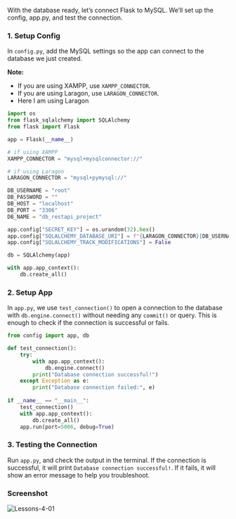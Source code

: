 <div class="space-y-3">
  <p>
  With the database ready, let’s connect Flask to MySQL. We’ll set up the config, app.py, and test the connection.
  </p>
</div>

<div class="space-y-3">
  <h3 class="text-lg leading-snug dark:text-zinc-300"><strong>1. Setup Config</strong></h3>
  <p>
    In <code>config.py</code>, add the MySQL settings so the app can connect to the database we just created.
  </p>
  
  <p><b>Note:</b></p>
  <ul className="list-disc space-y-3 pb-2 pl-10">
    <li>If you are using XAMPP, use <code>XAMPP_CONNECTOR</code>.</li>
    <li>If you are using Laragon, use <code>LARAGON_CONNECTOR</code>.</li>
    <li>Here I am using Laragon</li>
  </ul>
  
  
```py
import os
from flask_sqlalchemy import SQLAlchemy
from flask import Flask

app = Flask(__name__)

# if using XAMPP
XAMPP_CONNECTOR = "mysql+mysqlconnector://"

# if using Laragon
LARAGON_CONNECTOR = "mysql+pymysql://"

DB_USERNAME = "root"
DB_PASSWORD = ""
DB_HOST = "localhost"
DB_PORT = "3306"
DB_NAME = "db_restapi_project"

app.config["SECRET_KEY"] = os.urandom(32).hex()
app.config["SQLALCHEMY_DATABASE_URI"] = f"{LARAGON_CONNECTOR}{DB_USERNAME}:{DB_PASSWORD}@{DB_HOST}:{DB_PORT}/{DB_NAME}"
app.config["SQLALCHEMY_TRACK_MODIFICATIONS"] = False

db = SQLAlchemy(app)

with app.app_context():
    db.create_all()
```

</div>



<div class="space-y-3">
  <h3 class="text-lg leading-snug dark:text-zinc-300"><strong>2. Setup App</strong></h3>
  <p>
    In <code>app.py</code>, we use <code>test_connection()</code> to open a connection to the database with <code>db.engine.connect()</code> without needing any <code>commit()</code> or query. This is enough to check if the connection is successful or fails.
  </p>
  
  
```py
from config import app, db

def test_connection():
    try:
        with app.app_context():
            db.engine.connect()
        print("Database connection successful!")
    except Exception as e:
        print("Database connection failed:", e)
        
if __name__ == "__main__":
    test_connection()
    with app.app_context():
        db.create_all()
    app.run(port=5006, debug=True)
```

</div>


<div class="space-y-3">
  <h3 class="text-lg leading-snug dark:text-zinc-300"><strong>3. Testing the Connection</strong></h3>
  <p>
    Run <code>app.py</code>, and check the output in the terminal. If the connection is successful, it will print <code>Database connection successful!</code>. If it fails, it will show an error message to help you troubleshoot.
  </p>
</div>


<div class="space-y-3">
  <h3 class="text-lg leading-snug dark:text-zinc-300"><strong>Screenshot</strong></h3>
  <p class="rounded-xl w-full border border-zinc-200 dark:border-zinc-800">
    <img 
      src="https://res.cloudinary.com/aiiimmmm/image/upload/v1731298453/Screenshot_2024-11-11_111331_r1mhge.png" 
      alt="Lessons-4-01"
    />
  </p>
</div>
